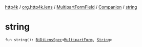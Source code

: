 [http4k](../../../index.md) / [org.http4k.lens](../../index.md) / [MultipartFormField](../index.md) / [Companion](index.md) / [string](./string.md)

# string

`fun string(): `[`BiDiLensSpec`](../../-bi-di-lens-spec/index.md)`<`[`MultipartForm`](../../-multipart-form/index.md)`, `[`String`](https://kotlinlang.org/api/latest/jvm/stdlib/kotlin/-string/index.html)`>`